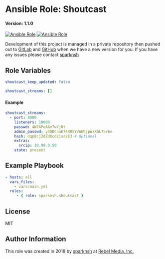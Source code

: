# Ansible Role: Shoutcast

#### Version: 1.1.0

[![Ansible Role](https://img.shields.io/ansible/role/35848.svg)](https://galaxy.ansible.com/sparknsh/shoutcast)
[![Ansible Role](https://img.shields.io/ansible/role/d/35848.svg)](https://galaxy.ansible.com/sparknsh/shoutcast)

Development of this project is managed in a private repository then pushed out to [GitLab](https://gitlab.com/sparknsh/ansible-role-shoutcast) and [GitHub](https://github.com/sparknsh/ansible-role-shoutcast) when we have a new version for you. If you have any issues please contact [sparknsh](https://www.sparknsh.com/contact?type=issue&name=ansible-role-shoutcast)

## Role Variables

```yaml
shoutcast_keep_updated: false

shoutcast_streams: []
```

#### Example

```yaml
shoutcast_streams:
  - port: 8000
    listeners: 10000
    passwd: 4W7APeAAv7w7jUt
    admin_passwd: y48DCnuE74RRSYVAWBjpWzXbL7brhe
    hash: dqp8cj2dZdXcdz1sazE3 # Optional
    extras:
      srcip: 10.99.0.50
    state: present

```

## Example Playbook

```yaml
- hosts: all
  vars_files:
    - vars/main.yml
  roles:
     - { role: sparknsh.shoutcast }
```

## License

MIT

## Author Information

This role was created in 2018 by [sparknsh](https://www.sparknsh.com) at [Rebel Media, Inc.](https://www.rebelmedia.io/)
